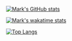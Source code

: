 [![Mark's GitHub stats](https://github-readme-stats.vercel.app/api?username=markbeep&show_icons=true&theme=onedark)](https://github.com/anuraghazra/github-readme-stats)

[![Mark's wakatime stats](https://github-readme-stats.vercel.app/api/wakatime?username=markbeep&theme=onedark)](https://github.com/anuraghazra/github-readme-stats)

[![Top Langs](https://github-readme-stats.vercel.app/api/top-langs/?username=markbeep&layout=compact&theme=onedark)](https://github.com/anuraghazra/github-readme-stats)
